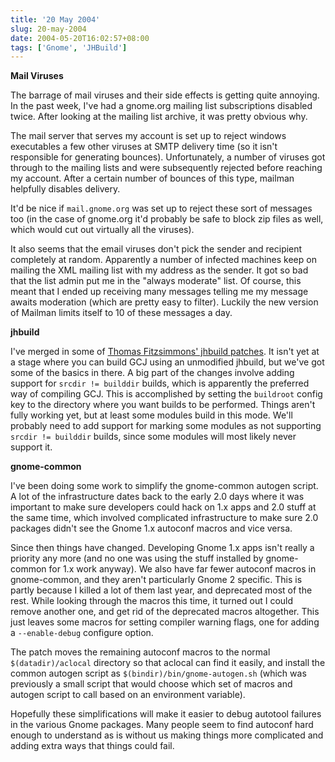 ```yaml
---
title: '20 May 2004'
slug: 20-may-2004
date: 2004-05-20T16:02:57+08:00
tags: ['Gnome', 'JHBuild']
---
```


**Mail Viruses**

The barrage of mail viruses and their side effects is getting quite
annoying. In the past week, I\'ve had a gnome.org mailing list
subscriptions disabled twice. After looking at the mailing list archive,
it was pretty obvious why.

The mail server that serves my account is set up to reject windows
executables a few other viruses at SMTP delivery time (so it isn\'t
responsible for generating bounces). Unfortunately, a number of viruses
got through to the mailing lists and were subsequently rejected before
reaching my account. After a certain number of bounces of this type,
mailman helpfully disables delivery.

It\'d be nice if `mail.gnome.org` was set up to reject these sort of
messages too (in the case of gnome.org it\'d probably be safe to block
zip files as well, which would cut out virtually all the viruses).

It also seems that the email viruses don\'t pick the sender and
recipient completely at random. Apparently a number of infected machines
keep on mailing the XML mailing list with my address as the sender. It
got so bad that the list admin put me in the \"always moderate\" list.
Of course, this meant that I ended up receiving many messages telling me
my message awaits moderation (which are pretty easy to filter). Luckily
the new version of Mailman limits itself to 10 of these messages a day.

**jhbuild**

I\'ve merged in some of [Thomas Fitzsimmons\' jhbuild
patches](http://people.redhat.com/fitzsim/gcj-and-jhbuild.html). It
isn\'t yet at a stage where you can build GCJ using an unmodified
jhbuild, but we\'ve got some of the basics in there. A big part of the
changes involve adding support for `srcdir != builddir` builds, which is
apparently the preferred way of compiling GCJ. This is accomplished by
setting the `buildroot` config key to the directory where you want
builds to be performed. Things aren\'t fully working yet, but at least
some modules build in this mode. We\'ll probably need to add support for
marking some modules as not supporting `srcdir != builddir` builds,
since some modules will most likely never support it.

**gnome-common**

I\'ve been doing some work to simplify the gnome-common autogen script.
A lot of the infrastructure dates back to the early 2.0 days where it
was important to make sure developers could hack on 1.x apps and 2.0
stuff at the same time, which involved complicated infrastructure to
make sure 2.0 packages didn\'t see the Gnome 1.x autoconf macros and
vice versa.

Since then things have changed. Developing Gnome 1.x apps isn\'t really
a priority any more (and no one was using the stuff installed by
gnome-common for 1.x work anyway). We also have far fewer autoconf
macros in gnome-common, and they aren\'t particularly Gnome 2 specific.
This is partly because I killed a lot of them last year, and deprecated
most of the rest. While looking through the macros this time, it turned
out I could remove another one, and get rid of the deprecated macros
altogether. This just leaves some macros for setting compiler warning
flags, one for adding a `--enable-debug` configure option.

The patch moves the remaining autoconf macros to the normal
`$(datadir)/aclocal` directory so that aclocal can find it easily, and
install the common autogen script as `$(bindir)/bin/gnome-autogen.sh`
(which was previously a small script that would choose which set of
macros and autogen script to call based on an environment variable).

Hopefully these simplifications will make it easier to debug autotool
failures in the various Gnome packages. Many people seem to find
autoconf hard enough to understand as is without us making things more
complicated and adding extra ways that things could fail.
